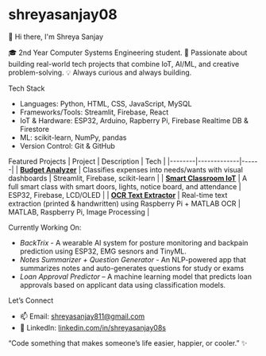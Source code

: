 # shreyasanjay08

👋 Hi there, I'm Shreya Sanjay

🎓 2nd Year Computer Systems Engineering student.
🚀 Passionate about building real-world tech projects that combine IoT, AI/ML, and creative problem-solving.
💡 Always curious and always building.


Tech Stack
- Languages: Python, HTML, CSS, JavaScript, MySQL
- Frameworks/Tools: Streamlit, Firebase, React  
- IoT & Hardware: ESP32, Arduino, Rapberry Pi, Firebase Realtime DB & Firestore  
- ML: scikit-learn, NumPy, pandas
- Version Control: Git & GitHub


Featured Projects
| Project | Description | Tech |
|--------|-------------|------|
| [**Budget Analyzer**](https://github.com/shreyasanjay03/budget-analyzer) | Classifies expenses into needs/wants with visual dashboards | Streamlit, Firebase, scikit-learn |
| [**Smart Classroom IoT**](https://github.com/shreyasanjay03/smart-classroom) | A full smart class with smart doors, lights, notice board, and attendance | ESP32, Firebase, LCD/OLED |
| [**OCR Text Extractor**](https://github.com/shreyasanjay03/ocr-raspberrypi-matlab) | Real-time text extraction (printed & handwritten) using Raspberry Pi + MATLAB OCR | MATLAB, Raspberry Pi, Image Processing |


Currently Working On:
- *BackTrix* - A wearable AI system for posture monitoring and backpain prediction using ESP32, EMG sesnors and TinyML.
- *Notes Summarizer + Question Generator* - An NLP-powered app that summarizes notes and auto-generates questions for study or exams
- *Loan Approval Predictor* – A machine learning model that predicts loan approvals based on applicant data using classification models.


Let’s Connect
- 📫 Email: shreyasanjay811@gmail.com
- 💼 LinkedIn: [linkedin.com/in/shreyasanjay08s](https://www.linkedin.com/in/shreyasanjay08s/)

“Code something that makes someone’s life easier, happier, or cooler.” ✨
